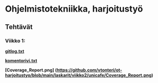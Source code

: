 # **Ohjelmistotekniikka, harjoitustyö**
## **Tehtävät**

### **Viikko 1:**

**[gitlog.txt](https://github.com/vtonteri/ot-harjoitustyo/blob/main/laskarit/viikko1/gitlog.txt)**

**[komentorivi.txt](https://github.com/vtonteri/ot-harjoitustyo/blob/main/laskarit/viikko1/komentorivi.txt)**

**[Coverage_Report.png] (https://github.com/vtonteri/ot-harjoitustyo/blob/main/laskarit/viikko2/unicafe/Coverage_Report.png)**